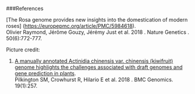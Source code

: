 ###References

[The Rosa genome provides new insights into the domestication of modern roses]
(https://europepmc.org/article/PMC/5984618).\
Olivier Raymond, Jérôme Gouzy, Jérémy Just et al. 2018 . Nature Genetics .
50(6):772-777.

Picture credit:

1.  [A manually annotated Actinidia chinensis var. chinensis (kiwifruit)
    genome highlights the challenges associated with draft genomes and
    gene prediction in
    plants](http://europepmc.org/abstract/MED/29661190).\
    Pilkington SM, Crowhurst R, Hilario E et al. 2018 . BMC Genomics.
    19(1):257.
